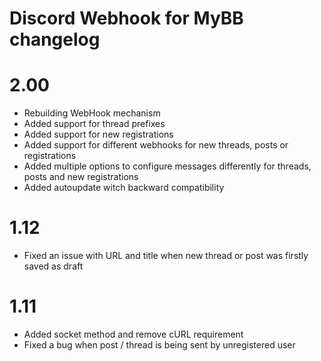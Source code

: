 Discord Webhook for MyBB changelog
==================================

2.00
====
* Rebuilding WebHook mechanism
* Added support for thread prefixes
* Added support for new registrations
* Added support for different webhooks for new threads, posts or registrations
* Added multiple options to configure messages differently for threads, posts and new registrations
* Added autoupdate witch backward compatibility

1.12
====
* Fixed an issue with URL and title when new thread or post was firstly saved as draft

1.11
====
* Added socket method and remove cURL requirement
* Fixed a bug when post / thread is being sent by unregistered user